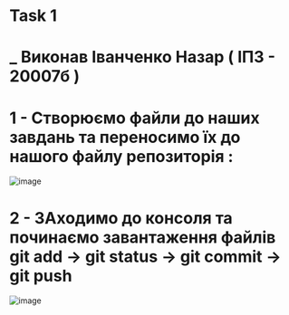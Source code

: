 # Task 1 
# _ Виконав Іванченко Назар ( ІПЗ - 20007б ) 

# 1 - Створюємо файли до наших завдань та переносимо їх до нашого файлу репозиторія : 
![image](https://user-images.githubusercontent.com/86966650/125113507-6d465c80-e0f1-11eb-8bc4-ad6f47dd9a79.png)
# 2 - ЗАходимо до консоля та починаємо завантаження файлів git add -> git status -> git commit -> git push 
![image](https://user-images.githubusercontent.com/86966650/125113884-e47bf080-e0f1-11eb-8b35-266ba36120f7.png)



